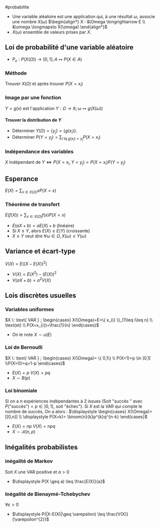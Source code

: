 
#probabilite 
- Une variable aléatoire est une application qui, à une  résultat $\omega$, associe une nombre $X(\omega)$   $\begin{align*} X : &\Omega \longrightarrow E \\ &\omega \longmapsto X(\omega) \end{align*}$ 
- $X(\omega)$ ensemble de valeurs prises par $X$. 

## Loi de probabilité d'une variable aléatoire
- $P_{x} : P(X(\Omega)) \longrightarrow [0,1]; A \longmapsto P(X \in A)$ 
### Méthode
Trouver $X(\Omega)$ et après trouver $P(X=x_{i})$ 
### Image par une fonction 
$Y=g(x)$ est l'application  $Y: \Omega \longrightarrow \mathbb{R}; \omega \longmapsto g(X(\omega))$ 
#### Trouver la distribution de $Y$
- Déterminer $Y(\Omega)= \{ y_{j} \} = \{ g(x_{i}) \}$. 
- Déterminer $\displaystyle P(Y=y_{j})= \sum_{i \text{  tq  }g(x_{i})=y_{j}} P(X=x_{i})$ 
### Indépendance des variables 
$X \text{  indépendant de  } Y \Leftrightarrow P(X=x_{i}, Y=y_{j})=P(X=x_{i})P(Y=y_{j})$ 
## Esperance 
$\displaystyle E(X)= \sum_{x \in X(\Omega)} x P(X=x)$ 
### Théorème de transfert 
$\displaystyle E(f(X))= \sum_{x \in X(\Omega)}f(x)P(X=x)$ 
- $E(aX+b)=a E(X)+b$  (linéaire)
- Si $X \leq Y$, alors $E(X) \leq E(Y)$  (croissante)
- $X \leq Y$ veut dire  $\forall \omega \in \Omega,  X(\omega) \leq Y(\omega)$ 

## Variance et écart-type
$V(X)=E((X-E(X))^{2})$ 
- $V(X)=E(X^2)-(E(X))^{2}$
- $V(aX+b)=a^{2}V(X)$ 

## Lois discrètes usuelles 
### Variables uniformes 
$X \: \text{  VAR  } ; \begin{cases} X(\Omega)=E=\{ x_{i} \}_{1\leq  i\leq n} \\ \text{et} \\ P(X=x_{i})=\frac{1}{n}  \end{cases}$ 
- On le note $X \sim u(E)$ 
### Loi de Bernoulli 
$X \: \text{  VAR  } ; \begin{cases} X(\Omega)= \{ 0,1\} \\ P(X=1)=p \in ]0,1[ \\P(X=0)=q=1-p \end{cases}$
- $E(X)=p$              $V(X)=pq$ 
- $X \sim B(p)$
### Loi binomiale 
Si on a $n$ expériences indépendantes à 2 issues (Soit "succès " avec $P(\text{"succès"})=p \in]0,1[$, soit "échec"). Si $X$ est la VAR qui compte le nombre de succès, On a alors :
$\displaystyle \begin{cases} X(\Omega)= [[0,n]] \\ \displaystyle P(X=k)= \binom{n}{k}p^{k}q^{n-k} \end{cases}$ 
- $E(X)=np$         $V(X)=npq$ 
- $X \sim \mathcal{B}(n,p)$ 

## Inégalités probabilistes 
### inégalité de Markov
Soit $X$ une VAR positive et $a>0$ 
- $\displaystyle P(X \geq a) \leq \frac{E(X)}{a}$
### Inégalité de Bienaymé-Tchebychev 
$\forall \varepsilon > 0$ 
- $\displaystyle P(|X-E(X)|\geq \varepsilon) \leq \frac{V(X)}{\varepsilon^{2}}$  